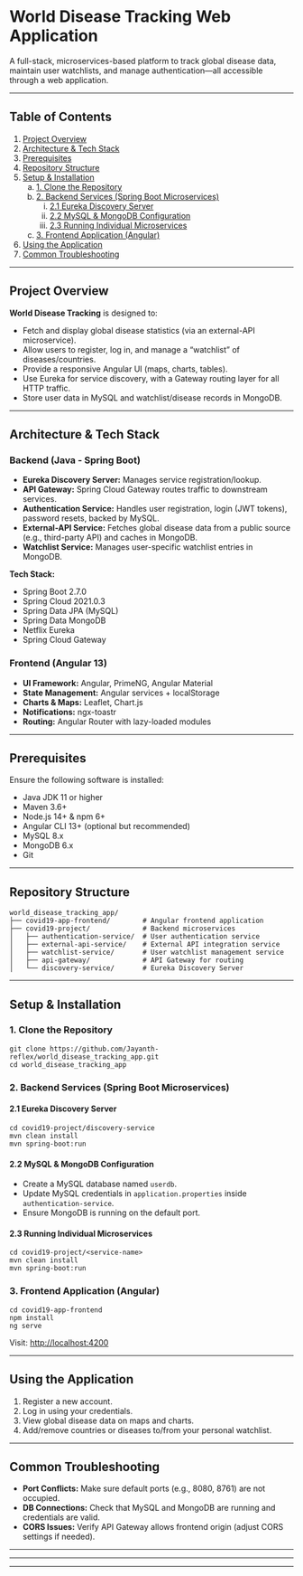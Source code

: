 <!DOCTYPE html>
<html lang="en">
<head>
  <meta charset="UTF-8" />
  <meta name="viewport" content="width=device-width, initial-scale=1.0" />
</head>
<body>
  <h1>World Disease Tracking Web Application</h1>
  <p>
    A full-stack, microservices-based platform to track global disease data, maintain user watchlists, and manage authentication—all accessible through a web application.
  </p>

  <hr />

  <h2>Table of Contents</h2>
  <ol>
    <li><a href="#project-overview">Project Overview</a></li>
    <li><a href="#architecture--tech-stack">Architecture & Tech Stack</a></li>
    <li><a href="#prerequisites">Prerequisites</a></li>
    <li><a href="#repository-structure">Repository Structure</a></li>
    <li>
      <a href="#setup--installation">Setup & Installation</a>
      <ol type="a">
        <li><a href="#1-clone-the-repository">1. Clone the Repository</a></li>
        <li>
          <a href="#2-backend-services-spring-boot-microservices">2. Backend Services (Spring Boot Microservices)</a>
          <ol type="i">
            <li><a href="#21-eureka-discovery-server">2.1 Eureka Discovery Server</a></li>
            <li><a href="#22-mysql--mongodb-configuration">2.2 MySQL & MongoDB Configuration</a></li>
            <li><a href="#23-running-individual-microservices">2.3 Running Individual Microservices</a></li>
          </ol>
        </li>
        <li><a href="#3-frontend-application-angular">3. Frontend Application (Angular)</a></li>
      </ol>
    </li>
    <li><a href="#using-the-application">Using the Application</a></li>
    <li><a href="#common-troubleshooting">Common Troubleshooting</a></li>
  </ol>

  <hr />

  <h2 id="project-overview">Project Overview</h2>
  <p><strong>World Disease Tracking</strong> is designed to:</p>
  <ul>
    <li>Fetch and display global disease statistics (via an external-API microservice).</li>
    <li>Allow users to register, log in, and manage a “watchlist” of diseases/countries.</li>
    <li>Provide a responsive Angular UI (maps, charts, tables).</li>
    <li>Use Eureka for service discovery, with a Gateway routing layer for all HTTP traffic.</li>
    <li>Store user data in MySQL and watchlist/disease records in MongoDB.</li>
  </ul>

  <hr />

  <h2 id="architecture--tech-stack">Architecture & Tech Stack</h2>


  <h3>Backend (Java - Spring Boot)</h3>
  <ul>
    <li><strong>Eureka Discovery Server:</strong> Manages service registration/lookup.</li>
    <li><strong>API Gateway:</strong> Spring Cloud Gateway routes traffic to downstream services.</li>
    <li><strong>Authentication Service:</strong> Handles user registration, login (JWT tokens), password resets, backed by MySQL.</li>
    <li><strong>External-API Service:</strong> Fetches global disease data from a public source (e.g., third-party API) and caches in MongoDB.</li>
    <li><strong>Watchlist Service:</strong> Manages user-specific watchlist entries in MongoDB.</li>
  </ul>
  <p><strong>Tech Stack:</strong></p>
  <ul>
    <li>Spring Boot 2.7.0</li>
    <li>Spring Cloud 2021.0.3</li>
    <li>Spring Data JPA (MySQL)</li>
    <li>Spring Data MongoDB</li>
    <li>Netflix Eureka</li>
    <li>Spring Cloud Gateway</li>
  </ul>

  <h3>Frontend (Angular 13)</h3>
  <ul>
    <li><strong>UI Framework:</strong> Angular, PrimeNG, Angular Material</li>
    <li><strong>State Management:</strong> Angular services + localStorage</li>
    <li><strong>Charts & Maps:</strong> Leaflet, Chart.js</li>
    <li><strong>Notifications:</strong> ngx-toastr</li>
    <li><strong>Routing:</strong> Angular Router with lazy-loaded modules</li>
  </ul>

  <hr />

  <h2 id="prerequisites">Prerequisites</h2>
  <p>Ensure the following software is installed:</p>
  <ul>
    <li>Java JDK 11 or higher</li>
    <li>Maven 3.6+</li>
    <li>Node.js 14+ & npm 6+</li>
    <li>Angular CLI 13+ (optional but recommended)</li>
    <li>MySQL 8.x</li>
    <li>MongoDB 6.x</li>
    <li>Git</li>
  </ul>

  <hr />

  <h2 id="repository-structure">Repository Structure</h2>
  <pre><code>world_disease_tracking_app/
├── covid19-app-frontend/        # Angular frontend application
├── covid19-project/             # Backend microservices
│   ├── authentication-service/  # User authentication service
│   ├── external-api-service/    # External API integration service
│   ├── watchlist-service/       # User watchlist management service
│   ├── api-gateway/             # API Gateway for routing
│   └── discovery-service/       # Eureka Discovery Server
</code></pre>

  <hr />

  <h2 id="setup--installation">Setup & Installation</h2>

  <h3 id="1-clone-the-repository">1. Clone the Repository</h3>
  <pre><code>git clone https://github.com/Jayanth-reflex/world_disease_tracking_app.git
cd world_disease_tracking_app</code></pre>

  <h3 id="2-backend-services-spring-boot-microservices">2. Backend Services (Spring Boot Microservices)</h3>

  <h4 id="21-eureka-discovery-server">2.1 Eureka Discovery Server</h4>
  <pre><code>cd covid19-project/discovery-service
mvn clean install
mvn spring-boot:run</code></pre>

  <h4 id="22-mysql--mongodb-configuration">2.2 MySQL & MongoDB Configuration</h4>
  <ul>
    <li>Create a MySQL database named <code>userdb</code>.</li>
    <li>Update MySQL credentials in <code>application.properties</code> inside <code>authentication-service</code>.</li>
    <li>Ensure MongoDB is running on the default port.</li>
  </ul>

  <h4 id="23-running-individual-microservices">2.3 Running Individual Microservices</h4>
  <pre><code>cd covid19-project/&lt;service-name&gt;
mvn clean install
mvn spring-boot:run</code></pre>

  <h3 id="3-frontend-application-angular">3. Frontend Application (Angular)</h3>
  <pre><code>cd covid19-app-frontend
npm install
ng serve</code></pre>
  <p>Visit: <a href="http://localhost:4200">http://localhost:4200</a></p>

  <hr />

  <h2 id="using-the-application">Using the Application</h2>
  <ol>
    <li>Register a new account.</li>
    <li>Log in using your credentials.</li>
    <li>View global disease data on maps and charts.</li>
    <li>Add/remove countries or diseases to/from your personal watchlist.</li>
  </ol>

  <hr />

  <h2 id="common-troubleshooting">Common Troubleshooting</h2>
  <ul>
    <li><strong>Port Conflicts:</strong> Make sure default ports (e.g., 8080, 8761) are not occupied.</li>
    <li><strong>DB Connections:</strong> Check that MySQL and MongoDB are running and credentials are valid.</li>
    <li><strong>CORS Issues:</strong> Verify API Gateway allows frontend origin (adjust CORS settings if needed).</li>
  </ul>

  <hr />

  <hr />

  <hr />
</body>
</html>

